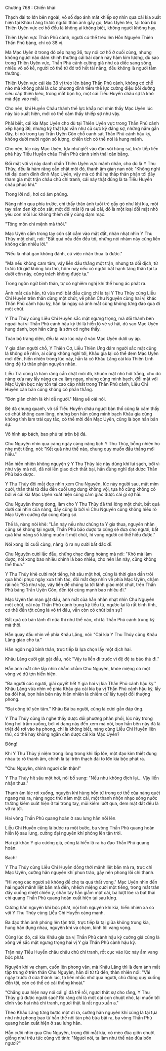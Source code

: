 




Chương 768 : Chiến khải


Thạch đài to lớn bên ngoài, vô số đạo ánh mắt khiếp sợ nhìn qua cái kia xuất hiện tại Khâu Lăng trước người thân ảnh gầy gò, Mạc Uyên tên, tại toàn bộ Thiên Uyên vực cơ hồ đều là không ai không biết, không người không hay.

Thiên Uyên vực Thần Phủ cảnh, người có thể trèo lên Hỗn Nguyên Thiên Thần Phủ bảng, chỉ có 38 vị.

Mà Mạc Uyên ở trong đó xếp hạng 36, tuy nói cơ hồ ở cuối cùng, nhưng không người nào dám khinh thường cái bài danh này hàm kim lượng, dù sao trong Thiên Uyên vực, Thần Phủ cảnh cường giả như cá diếc sang sông, nhiều vô số kể, người có thể từ đó trổ hết tài năng, đều không là người tầm thường.

Thiên Uyên vực cái kia 38 vị trèo lên bảng Thần Phủ cảnh, không có chỗ nào mà không phải là các phương đỉnh tiêm thế lực cường điệu bồi dưỡng siêu cấp thiên kiêu, trong mắt bọn họ, một cái Tiểu Huyền châu sợ là khó mà đập vào mắt.

Cho nên, khi Huyền Châu thành thế lực khắp nơi nhìn thấy Mạc Uyên lúc này lúc xuất hiện, mới có thể cảm thấy khiếp sợ như vậy.

Phải biết, cái kia Mạc Uyên cho dù tại Thiên Uyên vực trong Thần Phủ cảnh xếp hạng 36, nhưng kỳ thật lực vẫn như cũ cực kỳ đáng sợ, những năm gần đây, bị nó trong tay Trấn Uyên Côn chỗ oanh sát Thần Phủ cảnh hậu kỳ, không dưới mười ngón số lượng, chiến tích có thể nói là hung mãnh.

Cho nên, lúc này Mạc Uyên, tựa như giết vào đàn sói hùng sư, trực tiếp liền phá hủy Tiểu Huyền châu Thần Phủ cảnh sinh thái cân bằng.

Đối mặt với vị này danh chấn Thiên Uyên vực mãnh nhân, cho dù là Y Thu Thủy, đều là hàm răng cắn chặt môi đỏ, thanh âm gian nan nói: "Không nghĩ tới đại danh đỉnh đỉnh Mạc Uyên, vậy mà có thể hạ thấp thân phận tới đây tham gia một trận châu chủ chi tranh, cái này thật đúng là ta Tiểu Huyền châu phúc khí."

Trong lời nói, hơi có ám phúng.

Nàng nhìn qua phía trước, chỉ thấy thân ảnh tuổi trẻ gầy gò như khỉ kia, một tay nắm đen kịt côn sắt, một đôi mắt lộ ra uể oải, đó là một loại đối mặt nhỏ yếu con mồi lúc không thèm để ý cùng đạm mạc.

"Tông môn chi mệnh mà thôi."

Mạc Uyên cầm trong tay côn sắt cắm vào mặt đất, nhàn nhạt nhìn Y Thu Thủy một chút, nói: "Bất quá nếu đến đều tới, những nói nhảm này cũng liền không cần nhiều lời."

"Nếu là nhát gan không đánh, cứ việc nhận thua là được."

"Mà nếu không cam tâm, vậy liền đấu thắng một trận, nhưng ta đối địch, từ trước tới giờ không lưu thủ, hôm nay nếu có người bất hạnh táng thân tại ta dưới côn này, cũng trách không được ta."

Trong ngôn ngữ bình thản, tự có nghiêm nghị khí thế hung ác phát ra.

Ánh mắt của hắn, từ vừa mới bắt đầu cũng chỉ là tại Y Thu Thủy cùng Liễu Chi Huyền trên thân dừng một chút, về phần Chu Nguyên cùng hai vị khác Thần Phủ cảnh hậu kỳ, hắn lại ngay cả ánh mắt cũng không từng đảo qua đi một chút.

Y Thu Thủy cùng Liễu Chi Huyền sắc mặt ngưng trọng, mà đổi thành bên ngoài hai vị Thần Phủ cảnh hậu kỳ thì là hiển lộ vẻ sợ hãi, dù sao Mạc Uyên hung danh, bọn hắn cũng là sớm có nghe thấy.

Toàn bộ tràng diện, đều là vào lúc này ở vào Mạc Uyên dưới uy áp.

Y gia đám người chỗ, Y Thiên Cơ, Liễu Thiên Ưng đám người sắc mặt cũng là không dễ nhìn, ai cũng không nghĩ tới, Khâu gia lại có thể đem Mạc Uyên mời đến, hiển nhiên trong lúc này, hẳn là có Khâu Lăng cái kia Thiên Linh tông đệ tử thân phận nguyên nhân.

Liễu Trà cũng là hàm răng cắn chặt môi đỏ, khuôn mặt nhỏ hơi trắng, cho dù nàng xưa nay lấy nàng ca ca làm ngạo, nhưng cũng minh bạch, đối mặt với Mạc Uyên bực này tồn tại cao cấp nhất trong Thần Phủ cảnh, Liễu Chi Huyền căn bản cũng không có phần thắng.

"Đơn giản chính là khi dễ người." Nàng uể oải nói.

Bệ đá chung quanh, vô số Tiểu Huyền châu người bản thổ cũng là cảm thấy có chút không cam lòng, nhưng bọn hắn cũng minh bạch Khâu gia cũng không tính làm trái quy tắc, có thể mời đến Mạc Uyên, cũng là bọn hắn bản sự.

Vô hình áp bách, bao phủ tại trên bệ đá.

Chu Nguyên nhìn qua càng ngày càng nặng tịch Y Thu Thủy, bỗng nhiên ho nhẹ một tiếng, nói: "Kết quả như thế nào, chung quy muốn đấu thắng mới hiểu."

Hắn hiển nhiên không nguyện ý Y Thu Thủy lúc này dũng khí lui sạch, bởi vì như vậy mà nói, đã nói lên giao dịch thất bại, hắn đừng nghĩ đạt được Thần Phủ bảo dược.

Y Thu Thủy đôi mắt đẹp nhìn xem Chu Nguyên, lúc này người sau, mặt mỉm cười, thần thái từ đầu đến cuối ung dung không vội, tựa hồ cũng không có bởi vì cái kia Mạc Uyên xuất hiện cũng cảm giác được cái gì sợ hãi.

Chu Nguyên thong dong, làm cho Y Thu Thủy đã thả lỏng một chút, bất quá dưới cái nhìn của nàng, đây cũng là bởi vì Chu Nguyên cũng không hiểu rõ Mạc Uyên cường đại cùng đáng sợ.

Thế là, nàng nói khẽ: "Lần này nếu như chúng ta Y gia thua, nguyên nhân cũng sẽ không tại ngươi, Thần Phủ bảo dược ta cũng sẽ đưa cho ngươi, bất quá khả năng số lượng muốn ít một chút, hi vọng ngươi có thể hiểu được."

Nói xong lời cuối cùng, nàng lộ ra nụ cười bất đắc dĩ.

Chu Nguyên cười lắc đầu, chững chạc đàng hoàng mà nói: "Khó mà làm được, nói xong bao nhiêu chính là bao nhiêu, cho nên lần này, cũng không thể thua."

Y Thu Thủy khẽ cười một tiếng, hít sâu một hơi, cũng là thời gian dần trôi qua khôi phục ngày xưa tỉnh táo, đôi mắt đẹp nhìn về phía Mạc Uyên, chậm rãi nói: "Đã như vậy, vậy liền để chúng ta tới lãnh giáo một chút, trên Thần Phủ bảng Trấn Uyên Côn, đến tột cùng mạnh bao nhiêu đi."

Mạc Uyên tản mạn gật đầu, ánh mắt của hắn nhàn nhạt nhìn Chu Nguyên một chút, cái này Thần Phủ cảnh trung kỳ tiểu tử, ngược lại là rất bình tĩnh, có thể đến tột cùng là vô tri đâu, vẫn còn có chút bản sự?

Bất quá có bản lãnh đi nữa thì như thế nào, chỉ là Thần Phủ cảnh trung kỳ mà thôi.

Hắn quay đầu nhìn về phía Khâu Lăng, nói: "Cái kia Y Thu Thủy cùng Khâu Lăng giao cho ta."

Hắn ngôn ngữ bình thản, trực tiếp là lựa chọn lấy một địch hai.

Khâu Lăng cười gật gật đầu, nói: "Vậy ta liền đi trước vì đệ đệ ta báo thù đi."

Hắn ánh mắt che lấp nhìn chằm chằm Chu Nguyên, khóe miệng có một vòng vẻ dữ tợn hiển hiện.

"Ba người các ngươi, giải quyết hết Y gia hai vị kia Thần Phủ cảnh hậu kỳ." Khâu Lăng vừa nhìn về phía Khâu gia cái kia ba vị Thần Phủ cảnh hậu kỳ, lấy ba đối hai, bọn hắn bên này hiển nhiên là chiếm cứ lấy tuyệt đối thượng phong.

"Đại công tử yên tâm." Khâu Bá ba người, cũng là cười gằn đáp ứng.

Y Thu Thủy cũng là nghe thấy được đối phương phân phối, lúc này trong lòng hơi trầm xuống, bởi vì dạng này đến xem mà nói, bọn hắn bên này đã là triệt để rơi vào hạ phong, chỉ là không biết, nàng cùng Liễu Chi Huyền liên thủ, có thể hay không ngăn cản được cái kia Mạc Uyên?

Đông!

Khi Y Thu Thủy ý niệm trong lòng trong khi lấp lóe, một đạo kim thiết đụng nhau to rõ thanh âm, chính là tại trên thạch đài to lớn kia bộc phát ra.

"Chu Nguyên, chính ngươi cẩn thận!"

Y Thu Thủy hít sâu một hơi, nói bổ sung: "Nếu như không địch lại... Vậy liền nhận thua."

Thanh âm lúc rơi xuống, nguyên khí hùng hồn từ trong cơ thể của nàng quét ngang mà ra, nàng ngọc thủ nắm một cái, một thanh nhộn nhạo sóng nước trường kiếm xuất hiện ở tại trong tay, mũi kiếm lướt qua, đem mặt đất đều là vỡ ra tới.

Hai vòng Thần Phủ quang hoàn ở sau lưng hắn nổi lên.

Liễu Chi Huyền cũng là bước ra một bước, ba vòng Thần Phủ quang hoàn hiển lộ sau lưng, cường đại nguyên khí phóng lên tận trời.

Hai gã khác Y gia cường giả, cũng là hiển lộ ra ba đạo Thần Phủ quang hoàn.

Bạch!

Y Thu Thủy cùng Liễu Chi Huyền đồng thời mãnh liệt bắn mà ra, trực chỉ Mạc Uyên, cường hãn nguyên khí phun trào, gây nên phong lôi chi thanh.

"Hi vọng các ngươi sẽ không để cho ta quá thất vọng." Mạc Uyên nhìn đến hai người mãnh liệt bắn mà đến, nhếch miệng cười một tiếng, trong mắt tràn đầy cuồng nhiệt chiến ý, chân tay hắn giẫm một cái, ba lượt lóe ra bát thải chi quang Thần Phủ quang hoàn xuất hiện tại sau lưng.

Cường hãn nguyên khí bộc phát, nội tình nguyên khí kia, hiển nhiên xa so với Y Thu Thủy cùng Liễu Chi Huyền càng mạnh.

Ba đạo thân ảnh phóng lên tận trời, trực tiếp là tại giữa không trung kia, hung hãn đụng nhau, nguyên khí va chạm, kinh lôi vang vọng.

Cùng lúc đó, cái kia Khâu gia ba vị Thần Phủ cảnh hậu kỳ cường giả cũng là xông về sắc mặt ngưng trọng hai vị Y gia Thần Phủ cảnh hậu kỳ.

Trận này Tiểu Huyền châu châu chủ chi tranh, rốt cục vào lúc này ầm vang bộc phát.

Nguyên khí va chạm, cuốn lên phong vân, mà Khâu Lăng thì là đem ánh mắt tập trung ở trên thân Chu Nguyên, hắn đi từ từ đến, thản nhiên nói: "Vài ngày trước ở cửa thành lúc, ta liền nhắc nhở qua ngươi, chủ động quỳ xuống đền tội, còn có thể có cái thống khoái."

"Chẳng qua hiện nay nói cái gì đã trễ rồi, ngươi thật sự cho rằng, Y Thu Thủy giữ được ngươi sao? Rõ ràng chỉ là một cái con chuột nhỏ, lại muốn tới dính vào hai nhà chi tranh, ngươi thật là rất ngu xuẩn a."

Theo Khâu Lăng từng bước một đi ra, cường hãn nguyên khí cũng là tại tựa như như phong bạo từ hắn thể nội tàn phá bừa bãi ra, ba vòng Thần Phủ quang hoàn xuất hiện ở sau lưng hắn.

Hắn cười nhìn qua Chu Nguyên, trong đôi mắt kia, có mèo đùa giỡn chuột giống như trêu tức cùng vô tình: "Ngươi nói, ta làm như thế nào đùa bỡn ngươi?"




